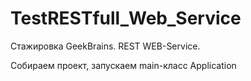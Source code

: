 # TestRESTfull_Web_Service
Стажировка GeekBrains. REST WEB-Service.

Собираем проект, запускаем main-класс Application

